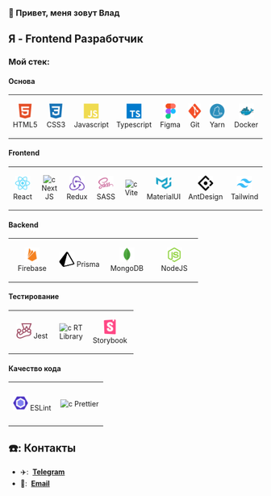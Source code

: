 ### 👋 Привет, меня зовут Влад

## Я - Frontend Разработчик

  <h3 align="left">Мой стек:</h3>
  <h4>Основа</h4>
    <table width='100%'>
    <tr>
      <td align="center" width="80" height="80">
        <img src="https://raw.githubusercontent.com/devicons/devicon/1119b9f84c0290e0f0b38982099a2bd027a48bf1/icons/html5/html5-plain.svg" alt="c" width="30" height="30" />
        <span>HTML5</span>
      </td>
      <td align="center" width="80" height="80">
        <img src="https://raw.githubusercontent.com/devicons/devicon/1119b9f84c0290e0f0b38982099a2bd027a48bf1/icons/css3/css3-plain.svg" alt="c" width="30" height="30" />
        <span>CSS3</span>
      </td>
     <td align="center" width="80" height="80">
        <img src="https://raw.githubusercontent.com/devicons/devicon/1119b9f84c0290e0f0b38982099a2bd027a48bf1/icons/javascript/javascript-plain.svg" alt="c" width="30" height="30" />
      <span>Javascript</span>
      </td>
     <td align="center" width="80" height="80">
        <img src="https://raw.githubusercontent.com/devicons/devicon/1119b9f84c0290e0f0b38982099a2bd027a48bf1/icons/typescript/typescript-original.svg" alt="c" width="30" height="30" />
        <span>Typescript</span>
      </td>
      <td align="center" width="80" height="80">
        <img src="https://raw.githubusercontent.com/devicons/devicon/1119b9f84c0290e0f0b38982099a2bd027a48bf1/icons/figma/figma-original.svg" alt="c" width="30" height="30" />
        <span>Figma</span>
      </td>
      <td align="center" width="80" height="80">
        <img src="https://raw.githubusercontent.com/devicons/devicon/1119b9f84c0290e0f0b38982099a2bd027a48bf1/icons/git/git-plain.svg" alt="c" width="36" height="30" />
        <span>Git</span>
      </td>
      <td align="center" width="80" height="80">
        <img src="https://raw.githubusercontent.com/devicons/devicon/1119b9f84c0290e0f0b38982099a2bd027a48bf1/icons/yarn/yarn-original.svg" alt="c" width="30" height="30" />
        <span>Yarn</span>
      </td>
      <td align="center" width="80" height="80">
        <img src="https://github.com/devicons/devicon/raw/master/icons/docker/docker-original.svg" alt="c" width="30" height="30" />
        <span>Docker</span>
      </td>
      </tr>
    </table>
  <h4>Frontend</h4>
     <table width='100%'>
    <tr>
      <td align="center" width="80" height="80"> 
        <img src="https://raw.githubusercontent.com/devicons/devicon/1119b9f84c0290e0f0b38982099a2bd027a48bf1/icons/react/react-original.svg" alt="c" width="30" height="30" />
        <span>React</span>
      </td>
      <td align="center" width="80" height="80" > 
        <img src="./nextjs-original.svg" alt="c" width="30" height="30" />
        <span>Next JS</span>
      </td>
      <td align="center" width="80" height="80">  
        <img src="https://raw.githubusercontent.com/devicons/devicon/1119b9f84c0290e0f0b38982099a2bd027a48bf1/icons/redux/redux-original.svg" alt="c" width="30" height="30" />
        <span>Redux</span>
      </td>
      <td align="center" width="80" height="80"> 
        <img src="https://raw.githubusercontent.com/devicons/devicon/1119b9f84c0290e0f0b38982099a2bd027a48bf1/icons/sass/sass-original.svg" alt="c" width="30" height="30" />
        <span>SASS</span>
      </td>
      <td align="center" width="80" height="80"> 
        <img src="https://cdn.worldvectorlogo.com/logos/vitejs.svg" alt="c" width="30" height="30" />
        <span>Vite</span>
      </td>
      <td align="center" width="80" height="80"> 
        <img src="https://raw.githubusercontent.com/devicons/devicon/1119b9f84c0290e0f0b38982099a2bd027a48bf1/icons/materialui/materialui-plain.svg" alt="c" width="30" height="30" />
        <span>MaterialUI</span>
      </td>
      <td align="center" width="80" height="80"> 
        <img src="./ant-design.svg" alt="c" width="30" height="30" />
        <span>AntDesign</span>
      </td>
      <td align="center" width="80" height="80"> 
        <img src="https://raw.githubusercontent.com/devicons/devicon/1119b9f84c0290e0f0b38982099a2bd027a48bf1/icons/tailwindcss/tailwindcss-plain.svg" alt="c" width="30" height="30" />
        <span>Tailwind</span>
      </td>
    </tr>
        </table>
  <h4>Backend</h4>
    <table width='100%'>
    <tr>
      <td align="center" width="80" height="80"> 
        <img src="https://raw.githubusercontent.com/devicons/devicon/1119b9f84c0290e0f0b38982099a2bd027a48bf1/icons/firebase/firebase-plain.svg" alt="c" width="30" height="30" />
        <span>Firebase</span>
      </td>
      <td align="center" width="80" height="80"> 
        <img  src="./prisma.svg" alt="c" width="30" height="30" />
        <span>Prisma</span>
      </td>
      <td align="center" width="80" height="80"> 
        <img src="https://raw.githubusercontent.com/devicons/devicon/1119b9f84c0290e0f0b38982099a2bd027a48bf1/icons/mongodb/mongodb-original.svg" alt="c" width="30" height="30" />
        <span>MongoDB</span>
      </td>
      <td align="center" width="80" height="80"> 
        <img src="https://raw.githubusercontent.com/devicons/devicon/1119b9f84c0290e0f0b38982099a2bd027a48bf1/icons/nodejs/nodejs-original.svg" alt="c" width="30" height="30" />
        <span>NodeJS</span>
      </td>
    </td>
    </table>
  <h4>Тестирование</h4>
    <table width='100%'>
    <tr>
      <td align="center" width="80" height="80"> 
        <img src="https://raw.githubusercontent.com/devicons/devicon/1119b9f84c0290e0f0b38982099a2bd027a48bf1/icons/jest/jest-plain.svg" alt="c" width="30" height="30" />
        <span>Jest</span>
      </td>
      <td align="center" width="8" height="80" > 
        <img src="https://camo.githubusercontent.com/42062cf1bc2d0ffb9a3eb1026e744b1592962f141846a82d5571d5b7b3977971/68747470733a2f2f6173736574732e6465766f67726170686963732e636f6d2f70726f6a656374732f74657374696e675f6c6962726172792e706e67" alt="c" width="35" height="30" />
        <span>RT Library</span>
      </td>
      <td align="center" width="80" height="80"> 
        <img src="https://raw.githubusercontent.com/devicons/devicon/1119b9f84c0290e0f0b38982099a2bd027a48bf1/icons/storybook/storybook-original.svg" alt="c" width="30" height="30" />
        <span>Storybook</span>
      </td>
    </tr>
    </table>
  <h4>Качество кода</h4>
    <table width='100%'>
    <tr>
      <td align="center" width="80" height="80"> 
        <img src="https://raw.githubusercontent.com/devicons/devicon/1119b9f84c0290e0f0b38982099a2bd027a48bf1/icons/eslint/eslint-original.svg" alt="c" width="30" height="30" />
        <span>ESLint</span>
      </td>
      <td align="center" width="80" height="80"> 
        <img src="https://camo.githubusercontent.com/2be62e3ada685dd9b4fe333d8e0b424f4e8d8b5bed126edaf86eb73afd27fce8/68747470733a2f2f6272616e646570732e636f6d2f69636f6e2d646f776e6c6f61642f502f50726574746965722d69636f6e2d766563746f722d30322e737667" alt="c" width="30" height="30" />
        <span>Prettier</span>
      </td>
   </tr>
   </table>

## ☎️: Контакты

- ✈️: &nbsp;**[Telegram](https://t.me/jagerred)**
- 📧: &nbsp;**[Email](v.griczavka@gmail.com)**
